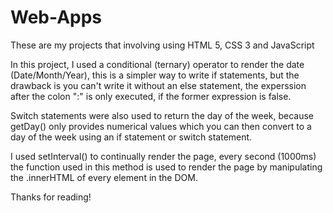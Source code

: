 # Web-Apps
These are my projects that involving using HTML 5, CSS 3 and JavaScript

In this project, I used a conditional (ternary) operator to render the date (Date/Month/Year), this is a simpler way to write if statements, but the drawback is you can't write it without an else statement, the experssion after the colon ":" is only executed, if the former expression is false.

Switch statements were also used to return the day of the week, because getDay() only provides numerical values which you can then convert to a day of the week using an if statement or switch statement.

I used setInterval() to continually render the page, every second (1000ms) the function used in this method is used to render the page by manipulating the .innerHTML of every element in the DOM.

Thanks for reading!
